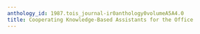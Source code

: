 ```yaml
---
anthology_id: 1987.tois_journal-ir0anthology0volumeA5A4.0
title: Cooperating Knowledge-Based Assistants for the Office
---
```

